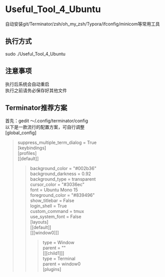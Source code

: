 # Useful_Tool_4_Ubuntu
自动安装git/Terminator/zsh/oh_my_zsh/Typora/ifconfig/minicom等常用工具

## 执行方式
sudo ./Useful_Tool_4_Ubuntu

## 注意事项
执行后系统会自动重启<br>
执行之前请务必保存好其他文件<br>

## Terminator推荐方案
首先：gedit ～/.config/terminator/config<br>
以下是一款流行的配置方案，可自行调整<br>
[global_config]<br>
>suppress_multiple_term_dialog = True<br>
[keybindings]<br>
[profiles]<br>
>  [[default]]<br>
>>    background_color = "#002b36"<br>
>>   background_darkness = 0.92<br>
>>    background_type = transparent<br>
>>  cursor_color = "#3036ec"<br>
>>   font = Ubuntu Mono 15<br>
>>   foreground_color = "#839496"<br>
>>   show_titlebar = False<br>
>>   login_shell = True<br>
>>   custom_command = tmux<br>
>>   use_system_font = False<br>
[layouts]<br>
> [[default]]<br>
>>    [[[window0]]]<br>
>>>    type = Window<br>
>>>    parent = ""<br>
>>    [[[child1]]]<br>
>>>    type = Terminal<br>
>>>   parent = window0<br>
[plugins]<br>
